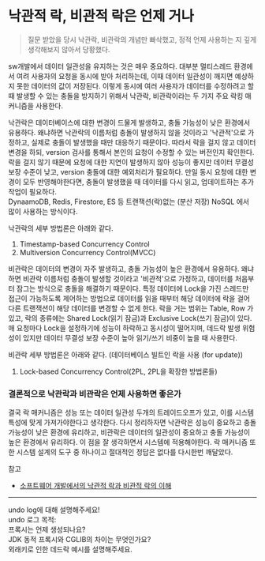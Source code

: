 # 낙관적 락, 비관적 락은 언제 거나

> 질문 받았을 당시 낙관락, 비관락의 개념만 빠삭했고, 정적 언제 사용하는 지 깊게 생각해보지 않아서 당황했다.

sw개발에서 데이터 일관성을 유지하는 것은 매우 중요하다. 대부분 멀티스레드 환경에서 여려 사용자의 요청을 동시에 받아 처리하는데, 이때 데이터 일관성이 깨지면 예상하지 못한 데이터의 값이 저장된다. 이렇게 동시에 여러 사용자가 데이터를 수정하려고 할 때 발생할 수 있는 충돌을 방지하기 위해서 낙관락, 비관락이라는 두 가지 주요 락킹 매커니즘을 사용한다.

낙관락은 데이터베이스에 대한 변경이 드물게 발생하고, 충돌 가능성이 낮은 환경에서 유용하다. 왜냐하면 낙관락의 이름처럼 충돌이 발생하지 않을 것이라고 '낙관적'으로 가정하고, 실제로 충돌이 발생했을 때만 대응하기 때문이다. 따라서 락을 걸지 않고 데이터 변경을 하되, version 검사를 통해서 본인의 요청이 수정할 수 있는 버전인지 확인한다.  
락을 걸지 않기 때문에 요청에 대한 지연이 발생하지 않아 성능이 좋지만 데이터 무결성 보장 수준이 낮고, version 충돌에 대한 예외처리가 필요하다. 만일 동시 요청에 대한 변경이 모두 반영해야한다면, 충돌이 발생했을 때 데이터를 다시 읽고, 업데이트하는 추가작업이 필요하다.  
DynaamoDB, Redis, Firestore, ES 등 트랜잭션(락)없는 (분산 저장) NoSQL 에서 많이 사용하는 방식이다.

낙관락의 세부 방법론은 아래와 같다.

1. Timestamp-based Concurrency Control
2. Multiversion Concurrency Control(MVCC)

비관락은 데이터의 변경이 자주 발생하고, 충돌 가능성이 높은 환경에서 유용하다. 왜냐하면 비관락 이름처럼 충돌이 발생할 것이라고 '비관적'으로 가정하고, 데이터를 처음부터 잠그는 방식으로 충돌을 해결하기 때문이다. 특정 데이터에 Lock을 가진 스레드만 접근이 가능하도록 제어하는 방법으로 데이터를 읽을 때부터 해당 데이터에 락을 걸어 다른 트랜잭션이 해당 데이터를 변경할 수 없게 한다. 락을 거는 범위는 Table, Row 가 있고, 락의 종류에는 Shared Lock(읽기 잠금)과 Exclusive Lock(쓰기 잠금)이 있다.  
매 요청마다 Lock을 설정하기에 성능이 하락하고 동시성이 떨어지며, 데드락 발생 위험성이 있지만 데이터 무결성 보장 수준이 높아 읽기/쓰기 비중이 높을 때 사용한다.

비관락 세부 방법론은 아래와 같다. (데이터베이스 빌트인 락을 사용 (for update))

1. Lock-based Concurrency Control(2PL, 2PL을 확장한 방법론들)

### 결론적으로 낙관락과 비관락은 언제 사용하면 좋은가

결국 락 매커니즘은 성능 또는 데이터 일관성 두개의 트레이드오프가 있고, 이를 시스템 특성에 맞게 가져가야한다고 생각한다.
다시 정리하자면 낙관락은 성능이 중요하고 충돌 가능성이 낮은 환경에 유리하고, 비관락은 데이터의 일관성이 중요하고 충돌 가능성이 높은 환경에서 유리하다. 이 점을 잘 생각하면서 시스템에 적용해야한다.
락 매커니즘 또한 시스템 설계의 도구 중 하나이고 절대적인 정답은 없다를 다시한번 깨달았다.

참고

- [소프트웨어 개발에서의 낙관적 락과 비관적 락의 이해](https://f-lab.kr/insight/understanding-optimistic-and-pessimistic-locking)

---

undo log에 대해 설명해주세요!  
undo 로그 목적:  
프록시는 언제 생성되나요?  
JDK 동적 프록시와 CGLIB의 차이는 무엇인가요?  
외래키로 인한 데드락 예시를 설명해주세요.

